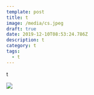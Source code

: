 ```yaml
---
template: post
title: t
image: /media/cs.jpeg
draft: true
date: 2019-12-10T08:53:24.786Z
description: t
category: t
tags:
  - t
---
```

t

![](/media/42-line-bible.jpg)
